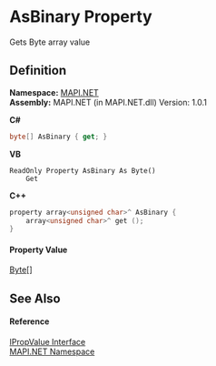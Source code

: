 # AsBinary Property


Gets Byte array value



## Definition
**Namespace:** <a href="N_MAPI_NET.md">MAPI.NET</a>  
**Assembly:** MAPI.NET (in MAPI.NET.dll) Version: 1.0.1

**C#**
``` C#
byte[] AsBinary { get; }
```
**VB**
``` VB
ReadOnly Property AsBinary As Byte()
	Get
```
**C++**
``` C++
property array<unsigned char>^ AsBinary {
	array<unsigned char>^ get ();
}
```



#### Property Value
<a href="https://learn.microsoft.com/dotnet/api/system.byte" target="_blank" rel="noopener noreferrer">Byte</a>[]

## See Also


#### Reference
<a href="T_MAPI_NET_IPropValue.md">IPropValue Interface</a>  
<a href="N_MAPI_NET.md">MAPI.NET Namespace</a>  

